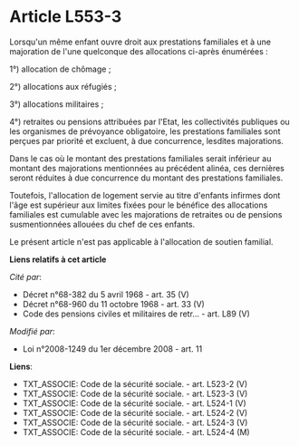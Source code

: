 # Article L553-3

Lorsqu'un même enfant ouvre droit aux prestations familiales et à une majoration de l'une quelconque des allocations ci-après
énumérées : 

1°) allocation de chômage ; 

2°) allocations aux réfugiés ; 

3°) allocations militaires ; 

4°) retraites ou pensions attribuées par l'Etat, les collectivités publiques ou les organismes de prévoyance obligatoire, les
prestations familiales sont perçues par priorité et excluent, à due concurrence, lesdites majorations.

Dans le cas où le montant des prestations familiales serait inférieur au montant des majorations mentionnées au précédent
alinéa, ces dernières seront réduites à due concurrence du montant des prestations familiales. 

Toutefois, l'allocation de logement servie au titre d'enfants infirmes dont l'âge est supérieur aux limites fixées pour le
bénéfice des allocations familiales est cumulable avec les majorations de retraites ou de pensions susmentionnées allouées du
chef de ces enfants. 

Le présent article n'est pas applicable à l'allocation de soutien familial.

**Liens relatifs à cet article**

_Cité par_:

  - Décret n°68-382 du 5 avril 1968 - art. 35 (V)
  - Décret n°68-960 du 11 octobre 1968 - art. 33 (V)
  - Code des pensions civiles et militaires de retr... - art. L89 (V)

_Modifié par_:

  - Loi n°2008-1249 du 1er décembre 2008 - art. 11

**Liens**:

  - TXT_ASSOCIE: Code de la sécurité sociale. - art. L523-2 (V)
  - TXT_ASSOCIE: Code de la sécurité sociale. - art. L523-3 (V)
  - TXT_ASSOCIE: Code de la sécurité sociale. - art. L524-1 (V)
  - TXT_ASSOCIE: Code de la sécurité sociale. - art. L524-2 (V)
  - TXT_ASSOCIE: Code de la sécurité sociale. - art. L524-3 (V)
  - TXT_ASSOCIE: Code de la sécurité sociale. - art. L524-4 (M)
